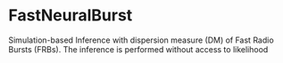 # FastNeuralBurst
Simulation-based Inference with dispersion measure (DM) of Fast Radio Bursts (FRBs). The inference is performed without access to likelihood 

